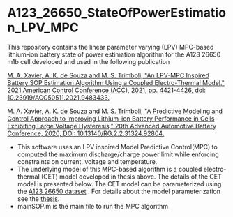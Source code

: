 # A123_26650_StateOfPowerEstimation_LPV_MPC

This repository contains the linear parameter varying (LPV) MPC-based lithium-ion battery state of power estimation algorithm for the A123 26650 m1b cell developed and used in the following publication

<a href="https://ieeexplore.ieee.org/document/9483433">M. A. Xavier, A. K. de Souza and M. S. Trimboli, "An LPV-MPC Inspired Battery SOP Estimation Algorithm Using a Coupled Electro-Thermal Model," 2021 American Control Conference (ACC), 2021, pp. 4421-4426, doi: 10.23919/ACC50511.2021.9483433.</a>

<a href="https://www.researchgate.net/publication/345630376_A_Predictive_Modeling_and_Control_Approach_to_Improving_Lithium-ion_Battery_Performance_in_Cells_Exhibiting_Large_Voltage_Hysteresis?channel=doi&linkId=5fa96cbc458515157bf7485d&showFulltext=true">M. A. Xavier, A. K. de Souza and M. S. Trimboli, "A Predictive Modeling and Control Approach to Improving Lithium-ion Battery Performance in Cells Exhibiting Large Voltage Hysteresis," 20th Advanced Automotive Battery Conference, 2020, DOI: 10.13140/RG.2.2.31324.92804.</a>

- This software uses an LPV inspired Model Predictive Control(MPC) to computed the maximum discharge/charge power limit while enforcing constraints on current, voltage and temperature. 
- The underlying model of this MPC-based algorithm is a coupled electro-thermal (CET) model developed in thesis above. The details of the CET model is presented below. The CET model can be parameterized using the <a href="https://data.mendeley.com/datasets/p8kf893yv3/1">A123 26650 dataset</a> . For details about the model parameterization see the <a href="https://mountainscholar.org/handle/10976/167269">thesis</a>.<br/>
- mainSOP.m is the main file to run the MPC algorithm
